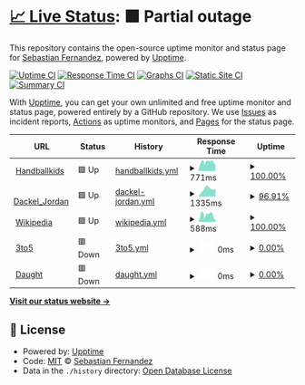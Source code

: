 # [📈 Live Status](https://Daught.github.io/upptime): <!--live status--> **🟧 Partial outage**

This repository contains the open-source uptime monitor and status page for [Sebastian Fernandez](https://Daught.github.io/upptime), powered by [Upptime](https://github.com/upptime/upptime).

[![Uptime CI](https://github.com/Daught/upptime/workflows/Uptime%20CI/badge.svg)](https://github.com/Daught/upptime/actions?query=workflow%3A%22Uptime+CI%22)
[![Response Time CI](https://github.com/Daught/upptime/workflows/Response%20Time%20CI/badge.svg)](https://github.com/Daught/upptime/actions?query=workflow%3A%22Response+Time+CI%22)
[![Graphs CI](https://github.com/Daught/upptime/workflows/Graphs%20CI/badge.svg)](https://github.com/Daught/upptime/actions?query=workflow%3A%22Graphs+CI%22)
[![Static Site CI](https://github.com/Daught/upptime/workflows/Static%20Site%20CI/badge.svg)](https://github.com/Daught/upptime/actions?query=workflow%3A%22Static+Site+CI%22)
[![Summary CI](https://github.com/Daught/upptime/workflows/Summary%20CI/badge.svg)](https://github.com/Daught/upptime/actions?query=workflow%3A%22Summary+CI%22)

With [Upptime](https://upptime.js.org), you can get your own unlimited and free uptime monitor and status page, powered entirely by a GitHub repository. We use [Issues](https://github.com/Daught/upptime/issues) as incident reports, [Actions](https://github.com/Daught/upptime/actions) as uptime monitors, and [Pages](https://Daught.github.io/upptime) for the status page.

<!--start: status pages-->
<!-- This summary is generated by Upptime (https://github.com/upptime/upptime) -->
<!-- Do not edit this manually, your changes will be overwritten -->
<!-- prettier-ignore -->
| URL | Status | History | Response Time | Uptime |
| --- | ------ | ------- | ------------- | ------ |
| <img alt="" src="https://favicons.githubusercontent.com/www.handballkids.ch" height="13"> [Handballkids](https://www.handballkids.ch/jugendfoerderung-handball-aargau) | 🟩 Up | [handballkids.yml](https://github.com/Daught/upptime/commits/HEAD/history/handballkids.yml) | <details><summary><img alt="Response time graph" src="./graphs/handballkids/response-time-week.png" height="20"> 771ms</summary><br><a href="https://Daught.github.io/upptime/history/handballkids"><img alt="Response time 771" src="https://img.shields.io/endpoint?url=https%3A%2F%2Fraw.githubusercontent.com%2FDaught%2Fupptime%2FHEAD%2Fapi%2Fhandballkids%2Fresponse-time.json"></a><br><a href="https://Daught.github.io/upptime/history/handballkids"><img alt="24-hour response time 559" src="https://img.shields.io/endpoint?url=https%3A%2F%2Fraw.githubusercontent.com%2FDaught%2Fupptime%2FHEAD%2Fapi%2Fhandballkids%2Fresponse-time-day.json"></a><br><a href="https://Daught.github.io/upptime/history/handballkids"><img alt="7-day response time 771" src="https://img.shields.io/endpoint?url=https%3A%2F%2Fraw.githubusercontent.com%2FDaught%2Fupptime%2FHEAD%2Fapi%2Fhandballkids%2Fresponse-time-week.json"></a><br><a href="https://Daught.github.io/upptime/history/handballkids"><img alt="30-day response time 771" src="https://img.shields.io/endpoint?url=https%3A%2F%2Fraw.githubusercontent.com%2FDaught%2Fupptime%2FHEAD%2Fapi%2Fhandballkids%2Fresponse-time-month.json"></a><br><a href="https://Daught.github.io/upptime/history/handballkids"><img alt="1-year response time 771" src="https://img.shields.io/endpoint?url=https%3A%2F%2Fraw.githubusercontent.com%2FDaught%2Fupptime%2FHEAD%2Fapi%2Fhandballkids%2Fresponse-time-year.json"></a></details> | <details><summary><a href="https://Daught.github.io/upptime/history/handballkids">100.00%</a></summary><a href="https://Daught.github.io/upptime/history/handballkids"><img alt="All-time uptime 100.00%" src="https://img.shields.io/endpoint?url=https%3A%2F%2Fraw.githubusercontent.com%2FDaught%2Fupptime%2FHEAD%2Fapi%2Fhandballkids%2Fuptime.json"></a><br><a href="https://Daught.github.io/upptime/history/handballkids"><img alt="24-hour uptime 100.00%" src="https://img.shields.io/endpoint?url=https%3A%2F%2Fraw.githubusercontent.com%2FDaught%2Fupptime%2FHEAD%2Fapi%2Fhandballkids%2Fuptime-day.json"></a><br><a href="https://Daught.github.io/upptime/history/handballkids"><img alt="7-day uptime 100.00%" src="https://img.shields.io/endpoint?url=https%3A%2F%2Fraw.githubusercontent.com%2FDaught%2Fupptime%2FHEAD%2Fapi%2Fhandballkids%2Fuptime-week.json"></a><br><a href="https://Daught.github.io/upptime/history/handballkids"><img alt="30-day uptime 100.00%" src="https://img.shields.io/endpoint?url=https%3A%2F%2Fraw.githubusercontent.com%2FDaught%2Fupptime%2FHEAD%2Fapi%2Fhandballkids%2Fuptime-month.json"></a><br><a href="https://Daught.github.io/upptime/history/handballkids"><img alt="1-year uptime 100.00%" src="https://img.shields.io/endpoint?url=https%3A%2F%2Fraw.githubusercontent.com%2FDaught%2Fupptime%2FHEAD%2Fapi%2Fhandballkids%2Fuptime-year.json"></a></details>
| <img alt="" src="https://favicons.githubusercontent.com/dackeljordan.ch" height="13"> [Dackel_Jordan](http://dackeljordan.ch) | 🟩 Up | [dackel-jordan.yml](https://github.com/Daught/upptime/commits/HEAD/history/dackel-jordan.yml) | <details><summary><img alt="Response time graph" src="./graphs/dackel-jordan/response-time-week.png" height="20"> 1335ms</summary><br><a href="https://Daught.github.io/upptime/history/dackel-jordan"><img alt="Response time 1335" src="https://img.shields.io/endpoint?url=https%3A%2F%2Fraw.githubusercontent.com%2FDaught%2Fupptime%2FHEAD%2Fapi%2Fdackel-jordan%2Fresponse-time.json"></a><br><a href="https://Daught.github.io/upptime/history/dackel-jordan"><img alt="24-hour response time 1256" src="https://img.shields.io/endpoint?url=https%3A%2F%2Fraw.githubusercontent.com%2FDaught%2Fupptime%2FHEAD%2Fapi%2Fdackel-jordan%2Fresponse-time-day.json"></a><br><a href="https://Daught.github.io/upptime/history/dackel-jordan"><img alt="7-day response time 1335" src="https://img.shields.io/endpoint?url=https%3A%2F%2Fraw.githubusercontent.com%2FDaught%2Fupptime%2FHEAD%2Fapi%2Fdackel-jordan%2Fresponse-time-week.json"></a><br><a href="https://Daught.github.io/upptime/history/dackel-jordan"><img alt="30-day response time 1335" src="https://img.shields.io/endpoint?url=https%3A%2F%2Fraw.githubusercontent.com%2FDaught%2Fupptime%2FHEAD%2Fapi%2Fdackel-jordan%2Fresponse-time-month.json"></a><br><a href="https://Daught.github.io/upptime/history/dackel-jordan"><img alt="1-year response time 1335" src="https://img.shields.io/endpoint?url=https%3A%2F%2Fraw.githubusercontent.com%2FDaught%2Fupptime%2FHEAD%2Fapi%2Fdackel-jordan%2Fresponse-time-year.json"></a></details> | <details><summary><a href="https://Daught.github.io/upptime/history/dackel-jordan">96.91%</a></summary><a href="https://Daught.github.io/upptime/history/dackel-jordan"><img alt="All-time uptime 96.91%" src="https://img.shields.io/endpoint?url=https%3A%2F%2Fraw.githubusercontent.com%2FDaught%2Fupptime%2FHEAD%2Fapi%2Fdackel-jordan%2Fuptime.json"></a><br><a href="https://Daught.github.io/upptime/history/dackel-jordan"><img alt="24-hour uptime 100.00%" src="https://img.shields.io/endpoint?url=https%3A%2F%2Fraw.githubusercontent.com%2FDaught%2Fupptime%2FHEAD%2Fapi%2Fdackel-jordan%2Fuptime-day.json"></a><br><a href="https://Daught.github.io/upptime/history/dackel-jordan"><img alt="7-day uptime 96.91%" src="https://img.shields.io/endpoint?url=https%3A%2F%2Fraw.githubusercontent.com%2FDaught%2Fupptime%2FHEAD%2Fapi%2Fdackel-jordan%2Fuptime-week.json"></a><br><a href="https://Daught.github.io/upptime/history/dackel-jordan"><img alt="30-day uptime 96.91%" src="https://img.shields.io/endpoint?url=https%3A%2F%2Fraw.githubusercontent.com%2FDaught%2Fupptime%2FHEAD%2Fapi%2Fdackel-jordan%2Fuptime-month.json"></a><br><a href="https://Daught.github.io/upptime/history/dackel-jordan"><img alt="1-year uptime 96.91%" src="https://img.shields.io/endpoint?url=https%3A%2F%2Fraw.githubusercontent.com%2FDaught%2Fupptime%2FHEAD%2Fapi%2Fdackel-jordan%2Fuptime-year.json"></a></details>
| <img alt="" src="https://favicons.githubusercontent.com/en.wikipedia.org" height="13"> [Wikipedia](https://en.wikipedia.org) | 🟩 Up | [wikipedia.yml](https://github.com/Daught/upptime/commits/HEAD/history/wikipedia.yml) | <details><summary><img alt="Response time graph" src="./graphs/wikipedia/response-time-week.png" height="20"> 588ms</summary><br><a href="https://Daught.github.io/upptime/history/wikipedia"><img alt="Response time 588" src="https://img.shields.io/endpoint?url=https%3A%2F%2Fraw.githubusercontent.com%2FDaught%2Fupptime%2FHEAD%2Fapi%2Fwikipedia%2Fresponse-time.json"></a><br><a href="https://Daught.github.io/upptime/history/wikipedia"><img alt="24-hour response time 227" src="https://img.shields.io/endpoint?url=https%3A%2F%2Fraw.githubusercontent.com%2FDaught%2Fupptime%2FHEAD%2Fapi%2Fwikipedia%2Fresponse-time-day.json"></a><br><a href="https://Daught.github.io/upptime/history/wikipedia"><img alt="7-day response time 588" src="https://img.shields.io/endpoint?url=https%3A%2F%2Fraw.githubusercontent.com%2FDaught%2Fupptime%2FHEAD%2Fapi%2Fwikipedia%2Fresponse-time-week.json"></a><br><a href="https://Daught.github.io/upptime/history/wikipedia"><img alt="30-day response time 588" src="https://img.shields.io/endpoint?url=https%3A%2F%2Fraw.githubusercontent.com%2FDaught%2Fupptime%2FHEAD%2Fapi%2Fwikipedia%2Fresponse-time-month.json"></a><br><a href="https://Daught.github.io/upptime/history/wikipedia"><img alt="1-year response time 588" src="https://img.shields.io/endpoint?url=https%3A%2F%2Fraw.githubusercontent.com%2FDaught%2Fupptime%2FHEAD%2Fapi%2Fwikipedia%2Fresponse-time-year.json"></a></details> | <details><summary><a href="https://Daught.github.io/upptime/history/wikipedia">100.00%</a></summary><a href="https://Daught.github.io/upptime/history/wikipedia"><img alt="All-time uptime 100.00%" src="https://img.shields.io/endpoint?url=https%3A%2F%2Fraw.githubusercontent.com%2FDaught%2Fupptime%2FHEAD%2Fapi%2Fwikipedia%2Fuptime.json"></a><br><a href="https://Daught.github.io/upptime/history/wikipedia"><img alt="24-hour uptime 100.00%" src="https://img.shields.io/endpoint?url=https%3A%2F%2Fraw.githubusercontent.com%2FDaught%2Fupptime%2FHEAD%2Fapi%2Fwikipedia%2Fuptime-day.json"></a><br><a href="https://Daught.github.io/upptime/history/wikipedia"><img alt="7-day uptime 100.00%" src="https://img.shields.io/endpoint?url=https%3A%2F%2Fraw.githubusercontent.com%2FDaught%2Fupptime%2FHEAD%2Fapi%2Fwikipedia%2Fuptime-week.json"></a><br><a href="https://Daught.github.io/upptime/history/wikipedia"><img alt="30-day uptime 100.00%" src="https://img.shields.io/endpoint?url=https%3A%2F%2Fraw.githubusercontent.com%2FDaught%2Fupptime%2FHEAD%2Fapi%2Fwikipedia%2Fuptime-month.json"></a><br><a href="https://Daught.github.io/upptime/history/wikipedia"><img alt="1-year uptime 100.00%" src="https://img.shields.io/endpoint?url=https%3A%2F%2Fraw.githubusercontent.com%2FDaught%2Fupptime%2FHEAD%2Fapi%2Fwikipedia%2Fuptime-year.json"></a></details>
| <img alt="" src="https://favicons.githubusercontent.com/www.3to5.ch" height="13"> [3to5](https://www.3to5.ch/) | 🟥 Down | [3to5.yml](https://github.com/Daught/upptime/commits/HEAD/history/3to5.yml) | <details><summary><img alt="Response time graph" src="./graphs/3to5/response-time-week.png" height="20"> 0ms</summary><br><a href="https://Daught.github.io/upptime/history/3to5"><img alt="Response time 0" src="https://img.shields.io/endpoint?url=https%3A%2F%2Fraw.githubusercontent.com%2FDaught%2Fupptime%2FHEAD%2Fapi%2F3to5%2Fresponse-time.json"></a><br><a href="https://Daught.github.io/upptime/history/3to5"><img alt="24-hour response time 0" src="https://img.shields.io/endpoint?url=https%3A%2F%2Fraw.githubusercontent.com%2FDaught%2Fupptime%2FHEAD%2Fapi%2F3to5%2Fresponse-time-day.json"></a><br><a href="https://Daught.github.io/upptime/history/3to5"><img alt="7-day response time 0" src="https://img.shields.io/endpoint?url=https%3A%2F%2Fraw.githubusercontent.com%2FDaught%2Fupptime%2FHEAD%2Fapi%2F3to5%2Fresponse-time-week.json"></a><br><a href="https://Daught.github.io/upptime/history/3to5"><img alt="30-day response time 0" src="https://img.shields.io/endpoint?url=https%3A%2F%2Fraw.githubusercontent.com%2FDaught%2Fupptime%2FHEAD%2Fapi%2F3to5%2Fresponse-time-month.json"></a><br><a href="https://Daught.github.io/upptime/history/3to5"><img alt="1-year response time 0" src="https://img.shields.io/endpoint?url=https%3A%2F%2Fraw.githubusercontent.com%2FDaught%2Fupptime%2FHEAD%2Fapi%2F3to5%2Fresponse-time-year.json"></a></details> | <details><summary><a href="https://Daught.github.io/upptime/history/3to5">0.00%</a></summary><a href="https://Daught.github.io/upptime/history/3to5"><img alt="All-time uptime 0.00%" src="https://img.shields.io/endpoint?url=https%3A%2F%2Fraw.githubusercontent.com%2FDaught%2Fupptime%2FHEAD%2Fapi%2F3to5%2Fuptime.json"></a><br><a href="https://Daught.github.io/upptime/history/3to5"><img alt="24-hour uptime 0.00%" src="https://img.shields.io/endpoint?url=https%3A%2F%2Fraw.githubusercontent.com%2FDaught%2Fupptime%2FHEAD%2Fapi%2F3to5%2Fuptime-day.json"></a><br><a href="https://Daught.github.io/upptime/history/3to5"><img alt="7-day uptime 0.00%" src="https://img.shields.io/endpoint?url=https%3A%2F%2Fraw.githubusercontent.com%2FDaught%2Fupptime%2FHEAD%2Fapi%2F3to5%2Fuptime-week.json"></a><br><a href="https://Daught.github.io/upptime/history/3to5"><img alt="30-day uptime 0.00%" src="https://img.shields.io/endpoint?url=https%3A%2F%2Fraw.githubusercontent.com%2FDaught%2Fupptime%2FHEAD%2Fapi%2F3to5%2Fuptime-month.json"></a><br><a href="https://Daught.github.io/upptime/history/3to5"><img alt="1-year uptime 0.00%" src="https://img.shields.io/endpoint?url=https%3A%2F%2Fraw.githubusercontent.com%2FDaught%2Fupptime%2FHEAD%2Fapi%2F3to5%2Fuptime-year.json"></a></details>
| <img alt="" src="https://favicons.githubusercontent.com/www.sebastianfernandez.ch" height="13"> [Daught](http://www.sebastianfernandez.ch/) | 🟥 Down | [daught.yml](https://github.com/Daught/upptime/commits/HEAD/history/daught.yml) | <details><summary><img alt="Response time graph" src="./graphs/daught/response-time-week.png" height="20"> 0ms</summary><br><a href="https://Daught.github.io/upptime/history/daught"><img alt="Response time 0" src="https://img.shields.io/endpoint?url=https%3A%2F%2Fraw.githubusercontent.com%2FDaught%2Fupptime%2FHEAD%2Fapi%2Fdaught%2Fresponse-time.json"></a><br><a href="https://Daught.github.io/upptime/history/daught"><img alt="24-hour response time 0" src="https://img.shields.io/endpoint?url=https%3A%2F%2Fraw.githubusercontent.com%2FDaught%2Fupptime%2FHEAD%2Fapi%2Fdaught%2Fresponse-time-day.json"></a><br><a href="https://Daught.github.io/upptime/history/daught"><img alt="7-day response time 0" src="https://img.shields.io/endpoint?url=https%3A%2F%2Fraw.githubusercontent.com%2FDaught%2Fupptime%2FHEAD%2Fapi%2Fdaught%2Fresponse-time-week.json"></a><br><a href="https://Daught.github.io/upptime/history/daught"><img alt="30-day response time 0" src="https://img.shields.io/endpoint?url=https%3A%2F%2Fraw.githubusercontent.com%2FDaught%2Fupptime%2FHEAD%2Fapi%2Fdaught%2Fresponse-time-month.json"></a><br><a href="https://Daught.github.io/upptime/history/daught"><img alt="1-year response time 0" src="https://img.shields.io/endpoint?url=https%3A%2F%2Fraw.githubusercontent.com%2FDaught%2Fupptime%2FHEAD%2Fapi%2Fdaught%2Fresponse-time-year.json"></a></details> | <details><summary><a href="https://Daught.github.io/upptime/history/daught">0.00%</a></summary><a href="https://Daught.github.io/upptime/history/daught"><img alt="All-time uptime 0.00%" src="https://img.shields.io/endpoint?url=https%3A%2F%2Fraw.githubusercontent.com%2FDaught%2Fupptime%2FHEAD%2Fapi%2Fdaught%2Fuptime.json"></a><br><a href="https://Daught.github.io/upptime/history/daught"><img alt="24-hour uptime 0.00%" src="https://img.shields.io/endpoint?url=https%3A%2F%2Fraw.githubusercontent.com%2FDaught%2Fupptime%2FHEAD%2Fapi%2Fdaught%2Fuptime-day.json"></a><br><a href="https://Daught.github.io/upptime/history/daught"><img alt="7-day uptime 0.00%" src="https://img.shields.io/endpoint?url=https%3A%2F%2Fraw.githubusercontent.com%2FDaught%2Fupptime%2FHEAD%2Fapi%2Fdaught%2Fuptime-week.json"></a><br><a href="https://Daught.github.io/upptime/history/daught"><img alt="30-day uptime 0.00%" src="https://img.shields.io/endpoint?url=https%3A%2F%2Fraw.githubusercontent.com%2FDaught%2Fupptime%2FHEAD%2Fapi%2Fdaught%2Fuptime-month.json"></a><br><a href="https://Daught.github.io/upptime/history/daught"><img alt="1-year uptime 0.00%" src="https://img.shields.io/endpoint?url=https%3A%2F%2Fraw.githubusercontent.com%2FDaught%2Fupptime%2FHEAD%2Fapi%2Fdaught%2Fuptime-year.json"></a></details>

<!--end: status pages-->

[**Visit our status website →**](https://Daught.github.io/upptime)

## 📄 License

- Powered by: [Upptime](https://github.com/upptime/upptime)
- Code: [MIT](./LICENSE) © [Sebastian Fernandez](https://Daught.github.io/upptime)
- Data in the `./history` directory: [Open Database License](https://opendatacommons.org/licenses/odbl/1-0/)
